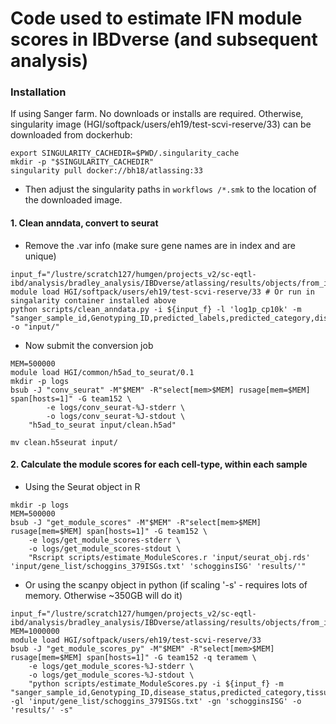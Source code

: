 # Code used to estimate IFN module scores in IBDverse (and subsequent analysis)

### Installation

If using Sanger farm. No downloads or installs are required. 
Otherwise, singularity image (HGI/softpack/users/eh19/test-scvi-reserve/33) can be downloaded from dockerhub:
```
export SINGULARITY_CACHEDIR=$PWD/.singularity_cache
mkdir -p "$SINGULARITY_CACHEDIR"
singularity pull docker://bh18/atlassing:33
```
- Then adjust the singularity paths in `workflows
/*.smk` to the location of the downloaded image.

#### 1. Clean anndata, convert to seurat
- Remove the .var info (make sure gene names are in index and are unique)
```
input_f="/lustre/scratch127/humgen/projects_v2/sc-eqtl-ibd/analysis/bradley_analysis/IBDverse/atlassing/results/objects/from_irods/celltypist_0.5_ngene_ncount_mt_filt_nomiss.h5ad"
module load HGI/softpack/users/eh19/test-scvi-reserve/33 # Or run in singalarity container installed above
python scripts/clean_anndata.py -i ${input_f} -l 'log1p_cp10k' -m "sanger_sample_id,Genotyping_ID,predicted_labels,predicted_category,disease_status" -o "input/"
```

- Now submit the conversion job
```
MEM=500000
module load HGI/common/h5ad_to_seurat/0.1
mkdir -p logs
bsub -J "conv_seurat" -M"$MEM" -R"select[mem>$MEM] rusage[mem=$MEM] span[hosts=1]" -G team152 \
        -e logs/conv_seurat-%J-stderr \
        -o logs/conv_seurat-%J-stdout \
    "h5ad_to_seurat input/clean.h5ad"

mv clean.h5seurat input/
```

#### 2. Calculate the module scores for each cell-type, within each sample
- Using the Seurat object in R
```
mkdir -p logs
MEM=500000
bsub -J "get_module_scores" -M"$MEM" -R"select[mem>$MEM] rusage[mem=$MEM] span[hosts=1]" -G team152 \
    -e logs/get_module_scores-stderr \
    -o logs/get_module_scores-stdout \
    "Rscript scripts/estimate_ModuleScores.r 'input/seurat_obj.rds' 'input/gene_list/schoggins_379ISGs.txt' 'schogginsISG' 'results/'"
```

- Or using the scanpy object in python (if scaling '-s' - requires lots of memory. Otherwise ~350GB will do it)
```
input_f="/lustre/scratch127/humgen/projects_v2/sc-eqtl-ibd/analysis/bradley_analysis/IBDverse/atlassing/results/objects/from_irods/celltypist_0.5_ngene_ncount_mt_filt_nomiss.h5ad"
MEM=1000000
module load HGI/softpack/users/eh19/test-scvi-reserve/33
bsub -J "get_module_scores_py" -M"$MEM" -R"select[mem>$MEM] rusage[mem=$MEM] span[hosts=1]" -G team152 -q teramem \
    -e logs/get_module_scores-%J-stderr \
    -o logs/get_module_scores-%J-stdout \
    "python scripts/estimate_ModuleScores.py -i ${input_f} -m "sanger_sample_id,Genotyping_ID,disease_status,predicted_category,tissue,predicted_labels" -gl 'input/gene_list/schoggins_379ISGs.txt' -gn 'schogginsISG' -o 'results/' -s"
```